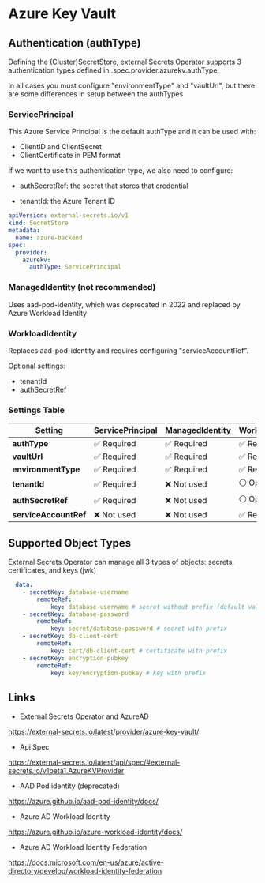 # Azure Key Vault

## Authentication (authType)

Defining the (Cluster)SecretStore, external Secrets Operator supports 3 authentication types defined in .spec.provider.azurekv.authType:

In all cases you must configure "environmentType" and "vaultUrl", but there are some differences in setup between the authTypes

### ServicePrincipal

This Azure Service Principal is the default authType and it can be used with:

- ClientID and ClientSecret
- ClientCertificate in PEM format

If we want to use this authentication type, we also need to configure:

- authSecretRef: the secret that stores that credential

- tenantId: the Azure Tenant ID

```yaml
apiVersion: external-secrets.io/v1
kind: SecretStore
metadata:
  name: azure-backend
spec:
  provider:
    azurekv:
      authType: ServicePrincipal
```

### ManagedIdentity (not recommended)

Uses aad-pod-identity, which was deprecated in 2022 and replaced by Azure Workload Identity

### WorkloadIdentity

Replaces aad-pod-identity and requires configuring "serviceAccountRef".

Optional settings:

- tenantId
- authSecretRef

### Settings Table

| Setting               | ServicePrincipal | ManagedIdentity | WorkloadIdentity |
|-----------------------|------------------|-----------------|------------------|
| **authType**          | ✅ Required       | ✅ Required      | ✅ Required       |
| **vaultUrl**          | ✅ Required       | ✅ Required      | ✅ Required       |
| **environmentType**   | ✅ Required       | ✅ Required      | ✅ Required       |
| **tenantId**          | ✅ Required       | ❌ Not used      | ⚪ Optional       |
| **authSecretRef**     | ✅ Required       | ❌ Not used      | ⚪ Optional       |
| **serviceAccountRef** | ❌ Not used       | ❌ Not used      | ✅ Required       |

## Supported Object Types

External Secrets Operator can manage all 3 types of objects: secrets, certificates, and keys (jwk)

```yaml
  data:
    - secretKey: database-username
        remoteRef:
            key: database-username # secret without prefix (default value)
    - secretKey: database-password
        remoteRef:
            key: secret/database-password # secret with prefix
    - secretKey: db-client-cert
        remoteRef:
            key: cert/db-client-cert # certificate with prefix
    - secretKey: encryption-pubkey
        remoteRef:
            key: key/encryption-pubkey # key with prefix
```

## Links

- External Secrets Operator and AzureAD

<https://external-secrets.io/latest/provider/azure-key-vault/>

- Api Spec

<https://external-secrets.io/latest/api/spec/#external-secrets.io/v1beta1.AzureKVProvider>

- AAD Pod identity (deprecated)

<https://azure.github.io/aad-pod-identity/docs/>

- Azure AD Workload Identity

<https://azure.github.io/azure-workload-identity/docs/>

- Azure AD Workload Identity Federation

<https://docs.microsoft.com/en-us/azure/active-directory/develop/workload-identity-federation>
